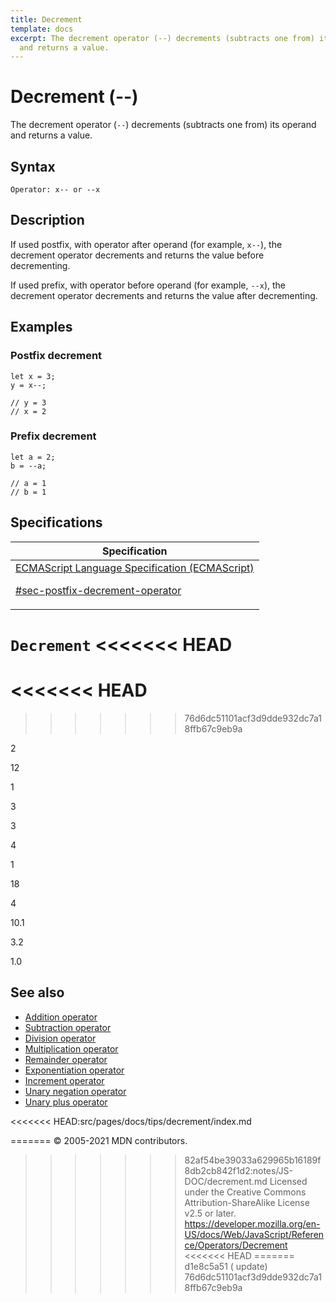 ```yaml
---
title: Decrement
template: docs
excerpt: The decrement operator (--) decrements (subtracts one from) its operand
  and returns a value.
---
```

# Decrement (--)

The decrement operator (`--`) decrements (subtracts one from) its operand and returns a value.

## Syntax

    Operator: x-- or --x

## Description

If used postfix, with operator after operand (for example, `x--`), the decrement operator decrements and returns the value before decrementing.

If used prefix, with operator before operand (for example, `--x`), the decrement operator decrements and returns the value after decrementing.

## Examples

### Postfix decrement

    let x = 3;
    y = x--;

    // y = 3
    // x = 2

### Prefix decrement

    let a = 2;
    b = --a;

    // a = 1
    // b = 1

## Specifications

<table>
<thead>
<tr class="header">
<th>Specification</th>
</tr>
</thead>
<tbody>
<tr class="odd">
<td>
<a href="https://tc39.es/ecma262/#sec-postfix-decrement-operator">ECMAScript Language Specification (ECMAScript) 
<br/>

<span class="small">#sec-postfix-decrement-operator</span>
</a>
</td>
</tr>
</tbody>
</table>

`Decrement`
<<<<<<< HEAD
=======
<<<<<<< HEAD
=======
>>>>>>> 76d6dc51101acf3d9dde932dc7a18ffb67c9eb9a

2

12

1

3

3

4

1

18

4

10.1

3.2

1.0

## See also

-   [Addition operator](addition)
-   [Subtraction operator](subtraction)
-   [Division operator](division)
-   [Multiplication operator](multiplication)
-   [Remainder operator](remainder)
-   [Exponentiation operator](exponentiation)
-   [Increment operator](increment)
-   [Unary negation operator](unary_negation)
-   [Unary plus operator](unary_plus)

<<<<<<< HEAD:src/pages/docs/tips/decrement/index.md
 
=======
© 2005-2021 MDN contributors.  
>>>>>>> 82af54be39033a629965b16189f8db2cb842f1d2:notes/JS-DOC/decrement.md
Licensed under the Creative Commons Attribution-ShareAlike License v2.5 or later.  
<a href="https://developer.mozilla.org/en-US/docs/Web/JavaScript/Reference/Operators/Decrement" class="_attribution-link">https://developer.mozilla.org/en-US/docs/Web/JavaScript/Reference/Operators/Decrement</a>
<<<<<<< HEAD
=======
>>>>>>> d1e8c5a51 ( update)
>>>>>>> 76d6dc51101acf3d9dde932dc7a18ffb67c9eb9a

